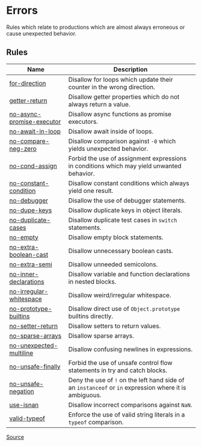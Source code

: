 <!--
 generated docs file, do not edit by hand, see xtask/docgen 
-->

# Errors

Rules which relate to productions which are almost always erroneous or cause
unexpected behavior.
## Rules
| Name | Description |
| ---- | ----------- |
| [for-direction](./for-direction.md) | Disallow for loops which update their counter in the wrong direction. |
| [getter-return](./getter-return.md) | Disallow getter properties which do not always return a value. |
| [no-async-promise-executor](./no-async-promise-executor.md) | Disallow async functions as promise executors. |
| [no-await-in-loop](./no-await-in-loop.md) | Disallow await inside of loops. |
| [no-compare-neg-zero](./no-compare-neg-zero.md) | Disallow comparison against `-0` which yields unexpected behavior. |
| [no-cond-assign](./no-cond-assign.md) | Forbid the use of assignment expressions in conditions which may yield unwanted behavior. |
| [no-constant-condition](./no-constant-condition.md) | Disallow constant conditions which always yield one result. |
| [no-debugger](./no-debugger.md) | Disallow the use of debugger statements. |
| [no-dupe-keys](./no-dupe-keys.md) | Disallow duplicate keys in object literals. |
| [no-duplicate-cases](./no-duplicate-cases.md) | Disallow duplicate test cases in `switch` statements. |
| [no-empty](./no-empty.md) | Disallow empty block statements. |
| [no-extra-boolean-cast](./no-extra-boolean-cast.md) | Disallow unnecessary boolean casts. |
| [no-extra-semi](./no-extra-semi.md) | Disallow unneeded semicolons. |
| [no-inner-declarations](./no-inner-declarations.md) | Disallow variable and function declarations in nested blocks. |
| [no-irregular-whitespace](./no-irregular-whitespace.md) | Disallow weird/irregular whitespace. |
| [no-prototype-builtins](./no-prototype-builtins.md) | Disallow direct use of `Object.prototype` builtins directly. |
| [no-setter-return](./no-setter-return.md) | Disallow setters to return values. |
| [no-sparse-arrays](./no-sparse-arrays.md) | Disallow sparse arrays. |
| [no-unexpected-multiline](./no-unexpected-multiline.md) | Disallow confusing newlines in expressions. |
| [no-unsafe-finally](./no-unsafe-finally.md) | Forbid the use of unsafe control flow statements in try and catch blocks. |
| [no-unsafe-negation](./no-unsafe-negation.md) | Deny the use of `!` on the left hand side of an `instanceof` or `in` expression where it is ambiguous. |
| [use-isnan](./use-isnan.md) | Disallow incorrect comparisons against `NaN`. |
| [valid-typeof](./valid-typeof.md) | Enforce the use of valid string literals in a `typeof` comparison. |

[Source](https://github.com/RDambrosio016/RSLint/tree/master/crates/rslint_core/src/groups/errors)